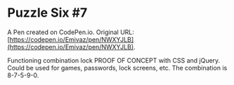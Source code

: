 # Puzzle Six #7

A Pen created on CodePen.io. Original URL: [https://codepen.io/Emivaz/pen/NWXYJLB](https://codepen.io/Emivaz/pen/NWXYJLB).

Functioning combination lock PROOF OF CONCEPT with CSS and jQuery. Could be used for games, passwords, lock screens, etc. The combination is 8-7-5-9-0.